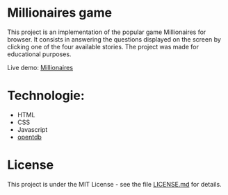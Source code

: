 # Millionaires game
This project is an implementation of the popular game Millionaires for browser. It consists in answering the questions displayed on the screen by clicking one of the four available stories. The project was made for educational purposes.

Live demo: [Millionaires](https://vera98d.github.io/Millionaries/)

# Technologie:
* HTML
* CSS 
* Javascript
* [opentdb](https://opentdb.com/)

# License
This project is under the MIT License - see the file [LICENSE.md](https://github.com/vera98d/milionerzy/blob/main/LICENSE) for details.
